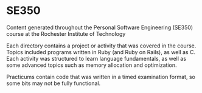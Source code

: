 SE350
=====

Content generated throughout the Personal Software Engineering (SE350) course at the Rochester Institute of Technology

Each directory contains a project or activity that was covered in the course. Topics included programs written in 
Ruby (and Ruby on Rails), as well as C. Each activity was structured to learn language fundamentals, as well as some advanced topics such as memory allocation and optimization. 

Practicums contain code that was written in a timed examination format, so some bits may not be fully functional. 
